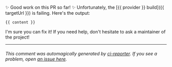 ✨ Good work on this PR so far! ✨ Unfortunately, the [{{ provider }} build]({{ targetUrl }}) is failing. Here's the output:

```
{{ content }}
```

I'm sure you can fix it! If you need help, don't hesitate to ask a maintainer of the project!

---

###### This comment was automagically generated by [ci-reporter](https://github.com/apps/ci-reporter). If you see a problem, open [an issue here](https://github.com/jasonetco/ci-reporter).